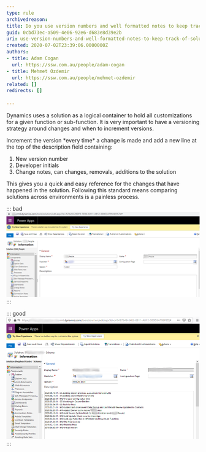 ```yaml
---
type: rule
archivedreason: 
title: Do you use version numbers and well formatted notes to keep track of solution changes?
guid: 0cbd73ec-a509-4e06-92e6-d683e8d39e2b
uri: use-version-numbers-and-well-formatted-notes-to-keep-track-of-solution-changes
created: 2020-07-02T23:39:06.0000000Z
authors:
- title: Adam Cogan
  url: https://ssw.com.au/people/adam-cogan
- title: Mehmet Ozdemir
  url: https://ssw.com.au/people/mehmet-ozdemir
related: []
redirects: []

---
```


Dynamics uses a solution as a logical container to hold all customizations for a given function or sub-function. It is very important to have a versioning strategy around changes and when to increment versions.

<!--endintro-->

Increment the version \*every time\* a change is made and add a new line at the top of the description field containing:

1. New version number
2. Developer initials
3. Change notes, can changes, removals, additions to the solution


This gives you a quick and easy reference for the changes that have happened in the solution. Following this standard means comparing solutions across environments is a painless process.




::: bad  
![Bad Example: Version 1.0.0.0, No changelog](change-log-bad.png)  
:::


::: good  
![Good Example: Solution has up to date versioning with detailed changelog](change-log-good.png)  
:::
